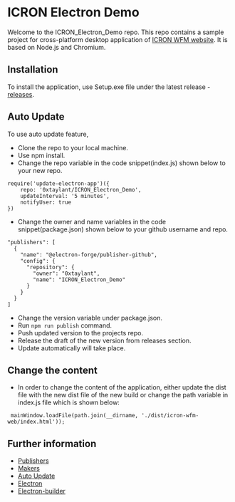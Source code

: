 # ICRON Electron Demo
Welcome to the ICRON_Electron_Demo repo. This repo contains a sample project for cross-platform desktop application of [ICRON WFM website](https://test.icronwfm.com/login?returnUrl=%2F). It is based on Node.js and Chromium.
## Installation
To install the application, use Setup.exe file under the latest release - [releases](https://github.com/0xtaylant/ICRON_Electron_Demo/releases).
## Auto Update

To use auto update feature, 
- Clone the repo to your local machine.
- Use npm install.
- Change the repo variable in the code snippet(index.js) shown below to your new repo. 
```
require('update-electron-app')({
    repo: '0xtaylant/ICRON_Electron_Demo',
    updateInterval: '5 minutes',
    notifyUser: true
})
```
- Change the owner and name variables in the code snippet(package.json) shown below to your github username and repo. 
```
"publishers": [
  {
    "name": "@electron-forge/publisher-github",
    "config": {
      "repository": {
        "owner": "0xtaylant",
        "name": "ICRON_Electron_Demo"
      }
    }
  }
]
```
- Change the version variable under package.json.
- Run ```npm run publish``` command. 
- Push updated version to the projects repo.
- Release the draft of the new version from releases section.
- Update automatically will take place.
## Change the content
- In order to change the content of the application, either update the dist file with the new dist file of the new build or change the path variable in index.js file which is shown below:
```
 mainWindow.loadFile(path.join(__dirname, './dist/icron-wfm-web/index.html'));
```
## Further information
- [Publishers](https://www.electronforge.io/config/publishers)
- [Makers](https://www.electronforge.io/config/makers)
- [Auto Update](https://www.electronforge.io/advanced/auto-update)
- [Electron](https://www.electronjs.org/docs/latest)
- [Electron-builder](https://www.electron.build/)
